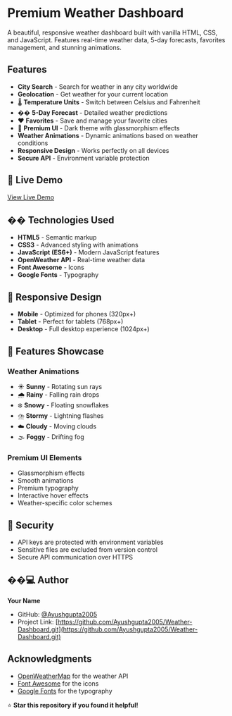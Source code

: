 #  Premium Weather Dashboard

A beautiful, responsive weather dashboard built with vanilla HTML, CSS, and JavaScript. Features real-time weather data, 5-day forecasts, favorites management, and stunning animations.

## Features

-  **City Search** - Search for weather in any city worldwide
-  **Geolocation** - Get weather for your current location
- 🌡️ **Temperature Units** - Switch between Celsius and Fahrenheit
- �� **5-Day Forecast** - Detailed weather predictions
- ❤️ **Favorites** - Save and manage your favorite cities
- 🎨 **Premium UI** - Dark theme with glassmorphism effects
-  **Weather Animations** - Dynamic animations based on weather conditions
-  **Responsive Design** - Works perfectly on all devices
-  **Secure API** - Environment variable protection

## 🚀 Live Demo

[View Live Demo](https://weatherapp-seven-sable.vercel.app)

## ��️ Technologies Used

- **HTML5** - Semantic markup
- **CSS3** - Advanced styling with animations
- **JavaScript (ES6+)** - Modern JavaScript features
- **OpenWeather API** - Real-time weather data
- **Font Awesome** - Icons
- **Google Fonts** - Typography

## 📱 Responsive Design

- **Mobile** - Optimized for phones (320px+)
- **Tablet** - Perfect for tablets (768px+)
- **Desktop** - Full desktop experience (1024px+)

## 🎨 Features Showcase

### Weather Animations
- ☀️ **Sunny** - Rotating sun rays
- 🌧️ **Rainy** - Falling rain drops
- ❄️ **Snowy** - Floating snowflakes
- ⛈️ **Stormy** - Lightning flashes
- ☁️ **Cloudy** - Moving clouds
- 🌫️ **Foggy** - Drifting fog

### Premium UI Elements
- Glassmorphism effects
- Smooth animations
- Premium typography
- Interactive hover effects
- Weather-specific color schemes

## 🔐 Security

- API keys are protected with environment variables
- Sensitive files are excluded from version control
- Secure API communication over HTTPS

## ��‍💻 Author

**Your Name**
- GitHub: [@Ayushgupta2005](https://github.com/Ayushgupta2005)
- Project Link: [https://github.com/Ayushgupta2005/Weather-Dashboard.git](https://github.com/Ayushgupta2005/Weather-Dashboard.git)

##  Acknowledgments

- [OpenWeatherMap](https://openweathermap.org/) for the weather API
- [Font Awesome](https://fontawesome.com/) for the icons
- [Google Fonts](https://fonts.google.com/) for the typography

⭐ **Star this repository if you found it helpful!**
